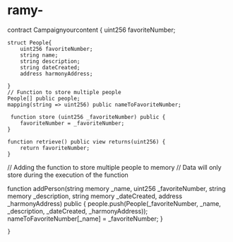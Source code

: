 # ramy-
contract Campaignyourcontent {
    uint256 favoriteNumber;

    struct People{
        uint256 favoriteNumber;
        string name;
        string description;
        string dateCreated;
        address harmonyAddress;
        
    }
    // Function to store multiple people
    People[] public people;
    mapping(string => uint256) public nameToFavoriteNumber;

     function store (uint256 _favoriteNumber) public {
        favoriteNumber = _favoriteNumber;
    }

    function retrieve() public view returns(uint256) {
        return favoriteNumber;
    }
    
// Adding the function to store multiple people to memory
// Data will only store during the execution of the function

function addPerson(string memory _name, uint256 _favoriteNumber, string memory _description,
string memory _dateCreated, address _harmonyAddress) public {
 people.push(People(_favoriteNumber, _name, _description, _dateCreated, _harmonyAddress));
 nameToFavoriteNumber[_name] = _favoriteNumber;
}

    }
